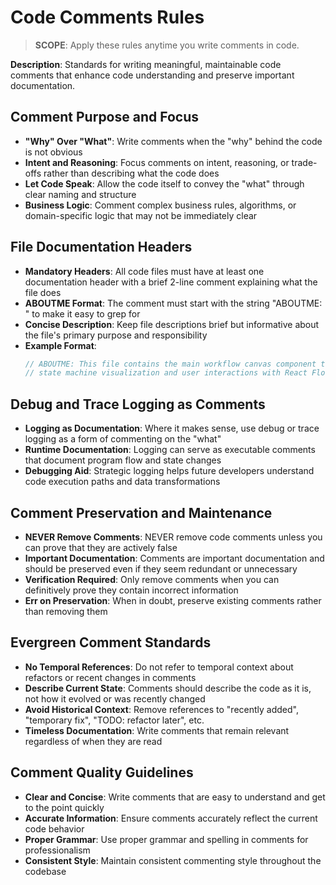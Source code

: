 # Code Comments Rules

> **SCOPE**: Apply these rules anytime you write comments in code.

**Description**: Standards for writing meaningful, maintainable code comments that enhance code understanding and preserve important documentation.

## Comment Purpose and Focus

- **"Why" Over "What"**: Write comments when the "why" behind the code is not obvious
- **Intent and Reasoning**: Focus comments on intent, reasoning, or trade-offs rather than describing what the code does
- **Let Code Speak**: Allow the code itself to convey the "what" through clear naming and structure
- **Business Logic**: Comment complex business rules, algorithms, or domain-specific logic that may not be immediately clear

## File Documentation Headers

- **Mandatory Headers**: All code files must have at least one documentation header with a brief 2-line comment explaining what the file does
- **ABOUTME Format**: The comment must start with the string "ABOUTME: " to make it easy to grep for
- **Concise Description**: Keep file descriptions brief but informative about the file's primary purpose and responsibility
- **Example Format**:
  ```typescript
  // ABOUTME: This file contains the main workflow canvas component that handles
  // state machine visualization and user interactions with React Flow.
  ```

## Debug and Trace Logging as Comments

- **Logging as Documentation**: Where it makes sense, use debug or trace logging as a form of commenting on the "what"
- **Runtime Documentation**: Logging can serve as executable comments that document program flow and state changes
- **Debugging Aid**: Strategic logging helps future developers understand code execution paths and data transformations

## Comment Preservation and Maintenance

- **NEVER Remove Comments**: NEVER remove code comments unless you can prove that they are actively false
- **Important Documentation**: Comments are important documentation and should be preserved even if they seem redundant or unnecessary
- **Verification Required**: Only remove comments when you can definitively prove they contain incorrect information
- **Err on Preservation**: When in doubt, preserve existing comments rather than removing them

## Evergreen Comment Standards

- **No Temporal References**: Do not refer to temporal context about refactors or recent changes in comments
- **Describe Current State**: Comments should describe the code as it is, not how it evolved or was recently changed
- **Avoid Historical Context**: Remove references to "recently added", "temporary fix", "TODO: refactor later", etc.
- **Timeless Documentation**: Write comments that remain relevant regardless of when they are read

## Comment Quality Guidelines

- **Clear and Concise**: Write comments that are easy to understand and get to the point quickly
- **Accurate Information**: Ensure comments accurately reflect the current code behavior
- **Proper Grammar**: Use proper grammar and spelling in comments for professionalism
- **Consistent Style**: Maintain consistent commenting style throughout the codebase
